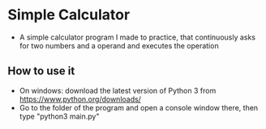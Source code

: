 # Simple Calculator
- A simple calculator program I made to practice, that continuously asks for two numbers and a operand and executes the operation

## How to use it
- On windows: download the latest version of Python 3 from https://www.python.org/downloads/
- Go to the folder of the program and open a console window there, then type "python3 main.py"
